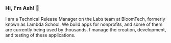 ### Hi, I'm Ash! 👋

I am a Technical Release Manager on the Labs team at BloomTech, formerly known as Lambda School. We build apps for nonprofits, and some of them are currently being used by thousands. I manage the creation, development, and testing of these applications. 
